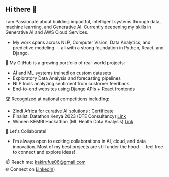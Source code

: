 ## Hi there 👋

I am Passionate about building impactful, intelligent systems through data, machine learning, and Generative AI.
Currently deepening my skills in Generative AI and AWS Cloud Services.  
- My work spans across NLP, Computer Vision, Data Analytics, and predictive modeling — all with a strong foundation in Python, React, and Django.

📁 My GitHub is a growing portfolio of real-world projects:
- AI and ML systems trained on custom datasets
- Exploratory Data Analysis and forecasting pipelines
- NLP tools analyzing sentiment from customer feedback
- End-to-end websites using Django APIs + React frontends

🏆 Recognized at national competitions including:
- Zindi Africa for curative AI solutions : [Certificate](https://zindi.africa/users/rufus_kaki/competitions/certificate)
- Finalist: Datathon Kenya 2023 (DTE Consultancy) [Link](https://www.kaggle.com/code/stephenkolesh/phase-ii-challenge/edit/run/147386118)
- Winner: KEMRI Hackathon (ML Health Data Analysis) [Link](https://github.com/kaki-rufus/KEMRI-HACKATHON-NOTEBOOK/blob/main/Customer_Satisfaction%20(1).ipynb)

💼 Let's Collaborate!
- I’m always open to exciting collaborations in AI, cloud, and data innovation. Most of my best projects are still under the hood — feel free to connect and explore ideas!

📫 Reach me: kakirufus06@gmail.com  
🌐 Connect on [LinkedIn](https://www.linkedin.com/in/rufus-kairu-1016b0229))


<!--
**kaki-rufus/kaki-rufus** is a ✨ _special_ ✨ repository because its `README.md` (this file) appears on your GitHub profile.

Here are some ideas to get you started:

- 🔭 I’m currently working on ...
- 🌱 I’m currently learning ...
- 👯 I’m looking to collaborate on ...
- 🤔 I’m looking for help with ...
- 💬 Ask me about ...
- 📫 How to reach me: ...
- 😄 Pronouns: ...
- ⚡ Fun fact: ...
-->
